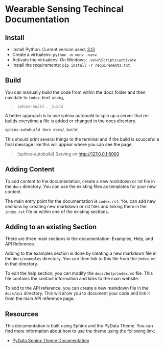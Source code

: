 # Wearable Sensing Techincal Documentation 

## Install

- Install Python. Current version used: [3.13](https://www.python.org/downloads/release/python-3130/)
- Create a virtualenv: `python -m venv .venv`
- Activate the virtualenv. On Windows: `.venv\Scripts\activate`
- Install the requirements: `pip install -r requirements.txt`

## Build

You can manually build the code from within the docs folder and then navidate to `index.html` using,
> `sphinx-build . _build`

A better approach is to use sphinx autobuild to spin up a server that re-builds everytime a file is added or changed in the docs directory.

```sh
sphinx-autobuild docs docs/_build
```

This should print several things to the terminal and if the build is scucceful a final message like this will appear where you can see the page,

> [sphinx-autobuild] Serving on http://127.0.0.1:8000

## Adding Content

To add content to the documentation, create a new markdown or rst file in the `docs` directory. You can use the existing files as templates for your new content.

The main entry point for the documentation is `index.rst`. You can add new sections by creating new markdown or rst files and linking them in the `index.rst` file or within one of the existing sections.

## Adding to an existing Section

There are three main sections in the documentation: Examples, Help, and API Reference.

Adding to the examples section is done by creating a new markdown file in the `docs/examples` directory. You can then link to this file from the `index.md` in that directory.

To edit the help section, you can modify the `docs/help/index.md` file. This file contains the contact information and links to the main website.

To add to the API reference, you can create a new markdown file in the `docs/api` directory. This will allow you to document your code and link it from the main API reference page.

## Resources

This documentation is built using Sphinx and the PyData Theme. You can find more information about how to use the theme using the following link:
- [PyData Sphinx Theme Documentation](https://pydata-sphinx-theme.readthedocs.io/en/stable/)
